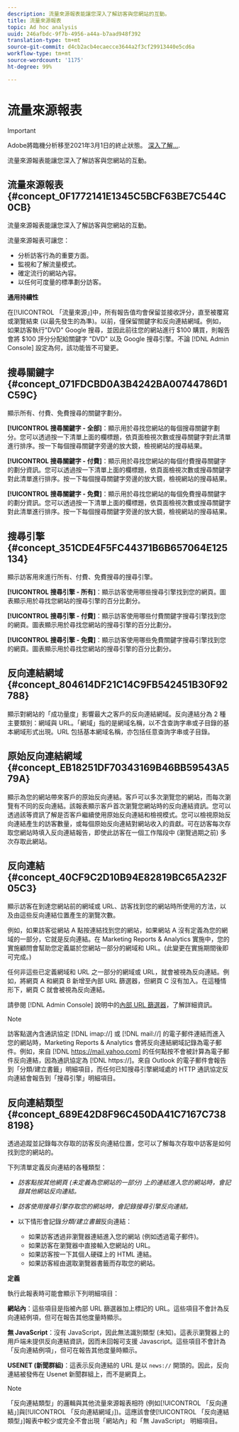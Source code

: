 ```yaml
---
description: 流量來源報表能讓您深入了解訪客與您網站的互動。
title: 流量來源報表
topic: Ad hoc analysis
uuid: 246afbdc-9f7b-4956-a44a-b7aad948f392
translation-type: tm+mt
source-git-commit: d4cb2acb4ecaecce3644a2f3cf29913440e5cd6a
workflow-type: tm+mt
source-wordcount: '1175'
ht-degree: 99%

---
```



# 流量來源報表

>[!IMPORTANT]
>
>Adobe將臨機分析移至2021年3月1日的終止狀態。 [深入了解...](https://adobe.ly/discoverworkspace).

流量來源報表能讓您深入了解訪客與您網站的互動。

## 流量來源報表 {#concept_0F1772141E1345C5BCF63BE7C544C0CB}

流量來源報表能讓您深入了解訪客與您網站的互動。

流量來源報表可讓您：

* 分析訪客行為的重要方面。
* 監視和了解流量模式。
* 確定流行的網站內容。
* 以任何可度量的標準劃分訪客。

**通用持續性**

在[!UICONTROL 「流量來源」]中，所有報告值均會保留並接收評分，直至被覆寫或瀏覽結束 (以最先發生的為準)。以前，僅保留關鍵字和反向連結網域。例如，如果訪客執行&quot;DVD&quot; Google 搜尋，並因此前往您的網站進行 $100 購買，則報告會將 $100 評分分配給關鍵字 &quot;DVD&quot; 以及 Google 搜尋引擎。不論 [!DNL Admin Console] 設定為何，該功能皆不可變更。

## 搜尋關鍵字 {#concept_071FDCBD0A3B4242BA00744786D1C59C}

顯示所有、付費、免費搜尋的關鍵字劃分。

<!-- 

c_reports_search_keyword.xml

 -->

**[!UICONTROL 搜尋關鍵字 - 全部]**：顯示用於尋找您網站的每個搜尋關鍵字劃分。您可以透過按一下清單上面的欄標題，依頁面檢視次數或搜尋關鍵字對此清單進行排序。按一下每個搜尋關鍵字旁邊的放大鏡，檢視網站的搜尋結果。

**[!UICONTROL 搜尋關鍵字 - 付費]**：顯示用於尋找您網站的每個付費搜尋關鍵字的劃分資訊。您可以透過按一下清單上面的欄標題，依頁面檢視次數或搜尋關鍵字對此清單進行排序。按一下每個搜尋關鍵字旁邊的放大鏡，檢視網站的搜尋結果。

**[!UICONTROL 搜尋關鍵字 - 免費]**：顯示用於尋找您網站的每個免費搜尋關鍵字的劃分資訊。您可以透過按一下清單上面的欄標題，依頁面檢視次數或搜尋關鍵字對此清單進行排序。按一下每個搜尋關鍵字旁邊的放大鏡，檢視網站的搜尋結果。

## 搜尋引擎 {#concept_351CDE4F5FC44371B6B657064E125134}

顯示訪客用來進行所有、付費、免費搜尋的搜尋引擎。

<!-- 

c_reports_search_engines.xml

 -->

**[!UICONTROL 搜尋引擎 - 所有]**：顯示訪客使用哪些搜尋引擎找到您的網頁。圖表顯示用於尋找您網站的搜尋引擎的百分比劃分。

**[!UICONTROL 搜尋引擎 - 付費]**：顯示訪客使用哪些付費關鍵字搜尋引擎找到您的網頁。圖表顯示用於尋找您網站的搜尋引擎的百分比劃分。

**[!UICONTROL 搜尋引擎 - 免費]**：顯示訪客使用哪些免費關鍵字搜尋引擎找到您的網頁。圖表顯示用於尋找您網站的搜尋引擎的百分比劃分。

## 反向連結網域 {#concept_804614DF21C14C9FB542451B30F92788}

<!-- 

c_reports_ref_domains.xml

 -->

顯示對網站的「成功量度」影響最大之客戶的反向連結網域。反向連結分為 2 種主要類別：網域與 URL。「網域」指的是網域名稱，以不含查詢字串或子目錄的基本網域形式出現。URL 包括基本網域名稱，亦包括任意查詢字串或子目錄。

## 原始反向連結網域 {#concept_EB18251DF70343169B46BB59543A579A}

<!-- 

c_reports_original_ref_domains.xml

 -->

顯示為您的網站帶來客戶的原始反向連結。客戶可以多次瀏覽您的網站，而每次瀏覽有不同的反向連結。該報表顯示客戶首次瀏覽您網站時的反向連結資訊。您可以透過該等資訊了解是否客戶繼續使用原始反向連結和檢視模式。您可以檢視原始反向連結產生的訪客數量，或每個原始反向連結對網站收入的貢獻。可在訪客每次存取您網站時填入反向連結報告，即使此訪客在一個工作階段中 (瀏覽過期之前) 多次存取此網站。

## 反向連結 {#concept_40CF9C2D10B94E82819BC65A232F05C3}

顯示訪客在到達您網站前的網域或 URL、訪客找到您的網站時所使用的方法，以及由這些反向連結位置產生的瀏覽次數。

<!-- 

c_reports_referrers.xml

 -->

例如，如果訪客從網站 A 點按連結找到您的網站，如果網站 A 沒有定義為您的網域的一部分，它就是反向連結。在 Marketing Reports &amp; Analytics 實施中，您的實施顧問會幫助您定義屬於您網站一部分的網域和 URL。(此變更在實施期間後即可完成。) 

任何非這些已定義網域和 URL 之一部分的網域或 URL，就會被視為反向連結。例如，將網頁 A 和網頁 B 新增至內部 URL 篩選器，但網頁 C 沒有加入。在這種情形下，網頁 C 就會被視為反向連結。

請參閱 [!DNL Admin Console] 說明中的[內部 URL 篩選器](https://docs.adobe.com/content/help/zh-Hant/analytics/admin/admin-tools/internal-url-filter-admin.html)，了解詳細資訊。

>[!NOTE]
>
>訪客點選內含通訊協定 [!DNL imap://] 或 [!DNL mail://] 的電子郵件連結而進入您的網站時，Marketing Reports &amp; Analytics 會將反向連結網域記錄為電子郵件。例如，來自 [!DNL https://mail.yahoo.com] 的任何點按不會被計算為電子郵件反向連結，因為通訊協定為 [!DNL https://]。來自 Outlook 的電子郵件會報告到「分類/建立書籤」明細項目，而任何已知搜尋引擎網域處的 HTTP 通訊協定反向連結會報告到「搜尋引擎」明細項目。

## 反向連結類型 {#concept_689E42D8F96C450DA41C7167C7388198}

透過追蹤並記錄每次存取的訪客反向連結位置，您可以了解每次存取中訪客是如何找到您的網站的。

<!-- 

c_reports_ref_types.xml

 -->

下列清單定義反向連結的各種類型：

* *訪客點按其他網頁 (未定義為您網站的一部分) 上的連結進入您的網站時，會記錄其他網站反向連結。*
* *訪客使用搜尋引擎存取您的網站時，會記錄搜尋引擎反向連結。*
* 以下情形會記錄&#x200B;*分類/建立書籤*&#x200B;反向連結：

   * 如果訪客透過非瀏覽器連結進入您的網站 (例如透過電子郵件)。
   * 如果訪客在瀏覽器中直接輸入您網站的 URL。
   * 如果訪客按一下其個人硬碟上的 HTML 連結。
   * 如果訪客經由選取瀏覽器書籤而存取您的網站。

**定義**

執行此報表時可能會顯示下列明細項目：

**網站內**：這些項目是指被內部 URL 篩選器加上標記的 URL。這些項目不會計為反向連結例項，但可在報告其他度量時顯示。

**無 JavaScript**：沒有 JavaScript，因此無法識別類型 (未知)。這表示瀏覽器上的用戶端未提供反向連結資訊，因而未回報可支援 Javascript。這些項目不會計為「反向連結例項」，但可在報告其他度量時顯示。

**USENET (新聞群組)**：這表示反向連結的 URL 是以 `news://` 開頭的。因此，反向連結被發佈在 Usenet 新聞群組上，而不是網頁上。

>[!NOTE]
>
>「反向連結類型」的邏輯與其他流量來源報表相符 (例如[!UICONTROL 「反向連結」]與[!UICONTROL 「反向連結網域」])。這應該會使[!UICONTROL 「反向連結類型」]報表中較少或完全不會出現「網站內」和「無 JavaScript」 明細項目。

